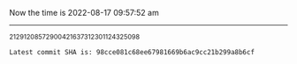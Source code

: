 Now the time is 2022-08-17 09:57:52 am

---

<small>21291208572900421637312301124325098</small>

```txt
Latest commit SHA is: 98cce081c68ee67981669b6ac9cc21b299a8b6cf
```
